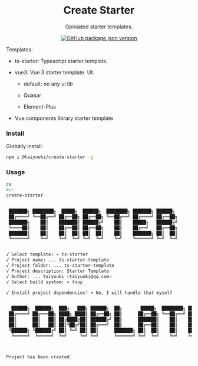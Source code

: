 <h1 align="center">Create Starter</h1>

<p align="center">
Opiniated starter templates.
</p>

<p align="center">
<a href="https://www.npmjs.com/package/@taiyuuki/create-starter"><img alt="GitHub package.json version" src="https://img.shields.io/npm/v/@taiyuuki/create-starter?color=green&logo=npm"></a>
</p>

Templates:

* ts-starter: Typescript starter template.

* vue3: Vue 3 starter template. UI:

  * default: no any ui lib

  * Quasar

  * Element-Plus

* Vue components library starter template

### Install

Globally install:

```bash
npm i @taiyuuki/create-starter -g
```

### Usage

```bash
cs
#or
create-starter


 ███████╗ ████████╗  █████╗  ██████╗  ████████╗ ███████╗ ██████╗
 ██╔════╝ ╚══██╔══╝ ██╔══██╗ ██╔══██╗ ╚══██╔══╝ ██╔════╝ ██╔══██╗
 ███████╗    ██║    ███████║ ██████╔╝    ██║    █████╗   ██████╔╝
 ╚════██║    ██║    ██╔══██║ ██╔══██╗    ██║    ██╔══╝   ██╔══██╗
 ███████║    ██║    ██║  ██║ ██║  ██║    ██║    ███████╗ ██║  ██║
 ╚══════╝    ╚═╝    ╚═╝  ╚═╝ ╚═╝  ╚═╝    ╚═╝    ╚══════╝ ╚═╝  ╚═╝


√ Select template: » ts-starter
√ Project name: ... ts-starter-template
√ Project folder: ... ts-starter-template
√ Project description: Starter Template
√ Author: ... taiyuuki <taiyuuki@qq.com>
√ Select build system: » tsup

√ Install project dependencies? » No, I will handle that myself


  ██████╗  ██████╗  ███╗   ███╗ ██████╗  ██╗       █████╗  ████████╗ ███████╗
 ██╔════╝ ██╔═══██╗ ████╗ ████║ ██╔══██╗ ██║      ██╔══██╗ ╚══██╔══╝ ██╔════╝
 ██║      ██║   ██║ ██╔████╔██║ ██████╔╝ ██║      ███████║    ██║    █████╗
 ██║      ██║   ██║ ██║╚██╔╝██║ ██╔═══╝  ██║      ██╔══██║    ██║    ██╔══╝
 ╚██████╗ ╚██████╔╝ ██║ ╚═╝ ██║ ██║      ███████╗ ██║  ██║    ██║    ███████╗
  ╚═════╝  ╚═════╝  ╚═╝     ╚═╝ ╚═╝      ╚══════╝ ╚═╝  ╚═╝    ╚═╝    ╚══════╝



Project has been created
```

